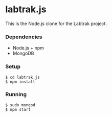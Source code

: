 # labtrak.js
This is the Node.js clone for the Labtrak project.

### Dependencies
- Node.js + npm
- MongoDB

### Setup
```
$ cd labtrak.js
$ npm install
```

### Running
```
$ sudo mongod
$ npm start
```

